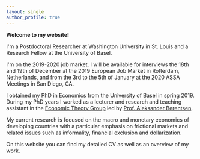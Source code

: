 ```yaml
---
layout: single
author_profile: true
---
```


**Welcome to my website!**

I'm a Postdoctoral Researcher at Washington University in St. Louis and a Research Fellow at the University of Basel.

I'm on the 2019-2020 job market. I will be available for interviews the 18th and 19th of December at the 2019 European Job Market in Rotterdam, Netherlands, and from the 3rd to the 5th of January at the 2020 ASSA Meetings in San Diego, CA.

I obtained my PhD in Economics from the University of Basel in spring 2019. During my PhD years I worked as a lecturer and research and teaching assistant in the [Economic Theory Group](https://wwz.unibas.ch/en/economictheory/) led by [Prof. Aleksander Berentsen](https://wwz.unibas.ch/en/berentsen/).

My current research is focused on the macro and monetary economics of developing countries with a particular emphasis on frictional markets and related issues such as informality, financial exclusion and dollarization.

On this website you can find my detailed CV as well as an overview of my work.
